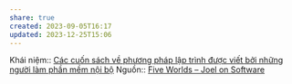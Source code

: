 ```yaml
---
share: true
created: 2023-09-05T16:17
updated: 2023-12-25T15:06
---
```


Khái niệm:: 
[Các cuốn sách về phương pháp lập trình được viết bởi những người làm phần mềm nội bộ](./C%C3%A1c%20cu%E1%BB%91n%20s%C3%A1ch%20v%E1%BB%81%20ph%C6%B0%C6%A1ng%20ph%C3%A1p%20l%E1%BA%ADp%20tr%C3%ACnh%20%C4%91%C6%B0%E1%BB%A3c%20vi%E1%BA%BFt%20b%E1%BB%9Fi%20nh%E1%BB%AFng%20ng%C6%B0%E1%BB%9Di%20l%C3%A0m%20ph%E1%BA%A7n%20m%E1%BB%81m%20n%E1%BB%99i%20b%E1%BB%99.md) 
Nguồn:: [Five Worlds – Joel on Software](https://www.joelonsoftware.com/2002/05/06/five-worlds/)